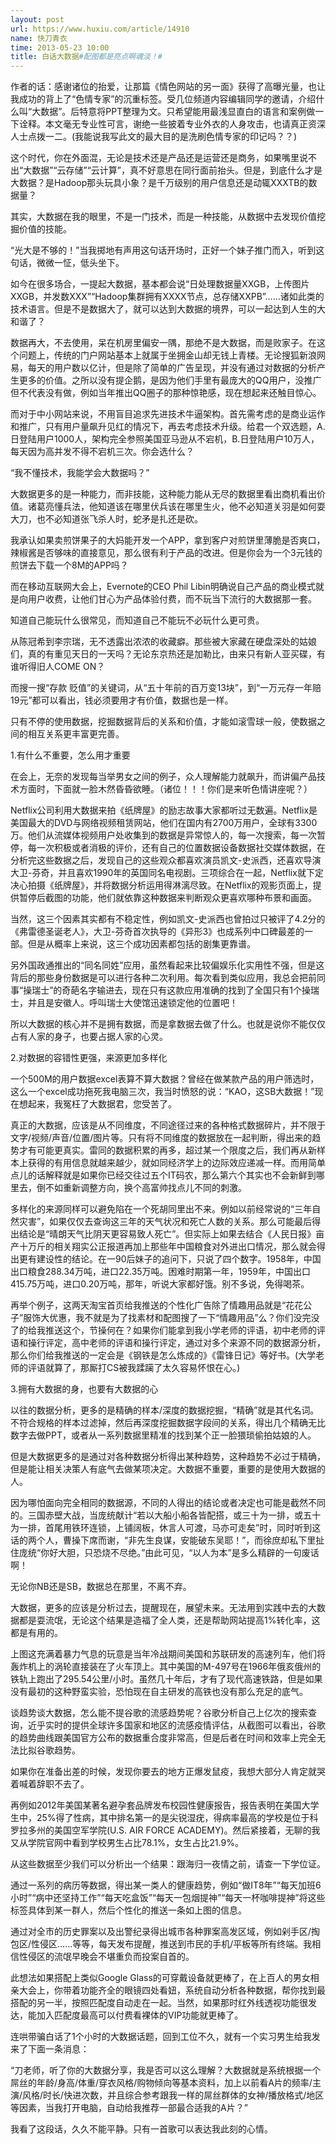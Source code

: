 ```yaml
---
layout: post
url: https://www.huxiu.com/article/14910
name: 快刀青衣
time: 2013-05-23 10:00
title: 白话大数据#配图都是亮点啊魂淡！#
---
```

作者的话：感谢诸位的抬爱，让那篇《情色网站的另一面》获得了高曝光量，也让我成功的背上了“色情专家”的沉重标签。受几位频道内容编辑同学的邀请，介绍什么叫“大数据”。后特意将PPT整理为文。只希望能用最浅显直白的语言和案例做一下诠释。本文毫无专业性可言，谢绝一些披着专业外衣的人身攻击，也请真正资深人士点拨一二。(我能说我写此文的最大目的是洗刷色情专家的印记吗？？)

这个时代，你在外面混，无论是技术还是产品还是运营还是商务，如果嘴里说不出“大数据”“云存储”“云计算”，真不好意思在同行面前抬头。但是，到底什么才是大数据？是Hadoop那头玩具小象？是千万级别的用户信息还是动辄XXXTB的数据量？

其实，大数据在我的眼里，不是一门技术，而是一种技能，从数据中去发现价值挖掘价值的技能。

“光大是不够的！”当我掷地有声用这句话开场时，正好一个妹子推门而入，听到这句话，微微一怔，低头坐下。

如今在很多场合，一提起大数据，基本都会说“日处理数据量XXGB，上传图片XXGB，并发数XXX”“Hadoop集群拥有XXXX节点，总存储XXPB”……诸如此类的技术语言。但是不是数据大了，就可以达到大数据的境界，可以一起达到人生的大和谐了？

数据再大，不去使用，呆在机房里偏安一隅，那绝不是大数据，而是败家子。在这个问题上，传统的门户网站基本上就属于坐拥金山却无钱上青楼。无论搜狐新浪网易，每天的用户数以亿计，但是除了简单的广告呈现，并没有通过对数据的分析产生更多的价值。之所以没有提企鹅，是因为他们手里有最庞大的QQ用户，没推广但不代表没有做，例如当年推出QQ圈子的那种惊艳感，现在想起来还触目惊心。

而对于中小网站来说，不用盲目追求先进技术牛逼架构。首先需考虑的是商业运作和推广，只有用户量飙升见红的情况下，再去考虑技术升级。给君一个双选题，A.日登陆用户1000人，架构完全参照美国亚马逊从不宕机，B.日登陆用户10万人，每天因为高并发不得不宕机三次。你会选什么？

“我不懂技术，我能学会大数据吗？”

大数据更多的是一种能力，而非技能，这种能力能从无尽的数据里看出商机看出价值。诸葛亮懂兵法，他知道该在哪里伏兵该在哪里生火，他不必知道关羽是如何耍大刀，也不必知道张飞杀人时，蛇矛是扎还是砍。

我承认如果卖煎饼果子的大妈能开发一个APP，拿到客户对煎饼里薄脆是否爽口，辣椒酱是否够味的直接意见，那么很有利于产品的改进。但是你会为一个3元钱的煎饼去下载一个8M的APP吗？

而在移动互联网大会上，Evernote的CEO Phil Libin明确说自己产品的商业模式就是向用户收费，让他们甘心为产品体验付费，而不玩当下流行的大数据那一套。

知道自己能玩什么很常见，而知道自己不能玩不必玩什么更可贵。

从陈冠希到李宗瑞，无不透露出浓浓的收藏癖。那些被大家藏在硬盘深处的姑娘们，真的有重见天日的一天吗？无论东京热还是加勒比，由来只有新人亚买碟，有谁听得旧人COME ON？

而搜一搜“存款 贬值”的关键词，从“五十年前的百万变13块”，到“一万元存一年赔19元”都可以看出，钱必须要用才有价值，数据也是一样。

只有不停的使用数据，挖掘数据背后的关系和价值，才能如滚雪球一般，使数据之间的相互关系更丰富更完善。

1.有什么不重要，怎么用才重要

在会上，无奈的发现每当举男女之间的例子，众人理解能力就飙升，而讲偏产品技术方面时，下面就一脸木然昏昏欲睡。（诸位！！！你们是来听色情讲座呢？）

Netflix公司利用大数据来拍《纸牌屋》的励志故事大家都听过无数遍。Netflix是美国最大的DVD与网络视频租赁网站，他们在国内有2700万用户，全球有3300万。他们从流媒体视频用户处收集到的数据是异常惊人的，每一次搜索，每一次暂停，每一次积极或者消极的评价，还有自己的位置数据设备数据社交媒体数据，在分析完这些数据之后，发现自己的这些观众都喜欢演员凯文-史派西，还喜欢导演大卫-芬奇，并且喜欢1990年的英国同名电视剧。三项综合在一起，Netflix就下定决心拍摄《纸牌屋》，并将数据分析运用得淋漓尽致。在Netflix的观影页面上，提供暂停后截图的功能，他们就依靠这种数据来判断观众更喜欢哪种布景和画面。

当然，这三个因素其实都有不稳定性，例如凯文-史派西也曾拍过只被评了4.2分的《弗雷德圣诞老人》，大卫-芬奇首次执导的《异形3》也成系列中口碑最差的一部。但是从概率上来说，这三个成功因素都包括的剧集更靠谱。

另外国政通推出的“同名同姓”应用，虽然看起来比较偏娱乐化实用性不强，但是这背后的那些身份数据是可以进行各种二次利用。每次看到类似应用，我总会把前同事“操瑞士”的奇葩名字输进去，现在只有这款应用准确的找到了全国只有1个操瑞士，并且是安徽人。呼叫瑞士大使馆迅速锁定他的位置吧！

所以大数据的核心并不是拥有数据，而是拿数据去做了什么。也就是说你不能仅仅占有人家的身子，也要占据人家的心灵。

2.对数据的容错性更强，来源更加多样化

一个500M的用户数据excel表算不算大数据？曾经在做某款产品的用户筛选时，这么一个excel成功拖死我电脑三次，我当时愤怒的说：“KAO，这SB大数据！”现在想起来，我冤枉了大数据君，您受苦了。

真正的大数据，应该是从不同维度，不同途径过来的各种格式数据碎片，并不限于文字/视频/声音/位置/图片等。只有将不同维度的数据放在一起判断，得出来的趋势才有可能更真实。雷同的数据积累的再多，超过某一个限度之后，我们再从新样本上获得的有用信息就越来越少，就如同经济学上的边际效应递减一样。而用简单点儿的话解释就是如果你已经交往过五个IT码农，那么第六个其实也不会新鲜到哪里去，倒不如重新调整方向，换个高富帅找点儿不同的刺激。

多样化的来源同样可以避免陷在一个死胡同里出不来。例如以前经常说的“三年自然灾害”，如果仅仅去查询这三年的天气状况和死亡人数的关系。那么可能最后得出结论是“晴朗天气比阴天更容易致人死亡”。但实际上如果去结合《人民日报》亩产十万斤的相关翔实公正报道再加上那些年中国粮食对外进出口情况，那么就会得出更有建设性的结论。在一90后妹子的追问下，只说了四个数字。1958年，中国出口粮食288.34万吨，进口22.35万吨。困难时期第一年，1959年，中国出口415.75万吨，进口0.20万吨，那年，听说大家都好饿。别不多说，免得喝茶。

再举个例子，这两天淘宝首页给我推送的个性化广告除了情趣用品就是“花花公子”服饰大优惠，我不就是为了找素材和配图搜了一下“情趣用品”么？你们没完没了的给我推送这个，节操何在？如果你们能拿到我小学老师的评语，初中老师的评语和操行评定，高中老师的评语和操行评定，通过对多个来源不同的数据源分析，那么你们给我推送的一定会是《钢铁是怎么炼成的》《雷锋日记》等好书。(大学老师的评语就算了，那厮打CS被我蹂躏了太久容易怀恨在心。)

3.拥有大数据的身，也要有大数据的心

以往的数据分析，更多的是精确的样本/深度的数据挖掘，“精确”就是其代名词。不符合规格的样本过滤掉，然后再深度挖掘数据字段间的关系，得出几个精确无比数字去做PPT，或者从一系列数据里精准的找到某个正一脸猥琐偷拍姑娘的人。

但是大数据更多的是通过对各种数据分析得出某种趋势，这种趋势不必过于精确，但是能让相关决策人有底气去做某项决定。大数据不重要，重要的是使用大数据的人。

因为哪怕面向完全相同的数据源，不同的人得出的结论或者决定也可能是截然不同的。三国赤壁大战，当庞统献计“若以大船小船各皆配搭，或三十为一排，或五十为一排，首尾用铁环连锁，上铺阔板，休言人可渡，马亦可走矣”时，同时听到这话的两个人，曹操下席而谢，“非先生良谋，安能破东吴耶！”，而徐庶却私下里扯住庞统“你好大胆，只恐烧不尽绝。”由此可见，“以人为本”是多么精辟的一句废话啊！

无论你NB还是SB，数据总在那里，不离不弃。

大数据，更多的应该是分析过去，提醒现在，展望未来。无法用到实践中去的大数据都是耍流氓，无论这个结果是造福了全人类，还是帮助网站提高1%转化率，这都是有用的。

上图这充满着暴力气息的玩意是当年冷战期间美国和苏联研发的高速列车，他们将轰炸机上的涡轮直接装在了火车顶上。其中美国的M-497号在1966年俄亥俄州的铁轨上跑出了295.54公里/小时。虽然几十年后，才有了现代高速铁路，但是如果没有最初的这种野蛮实验，恐怕现在自主研发的高铁也没有那么充足的底气。

谈趋势谈大数据，怎么能不提谷歌的流感趋势呢？谷歌分析自己上亿次的搜索查询，近乎实时的提供全球许多国家和地区的流感疫情评估，从截图可以看出，谷歌的趋势曲线跟美国官方公布的数据重合度非常高，但是后者在时间和效率上完全无法比拟谷歌趋势。

如果你在准备出差的时候，发现你要去的地方正爆发鼠疫，我想大部分人肯定就哭着喊着辞职不去了。

再例如2012年美国某著名避孕套品牌发布校园性健康报告，报告表明在美国大学生中，25%得了性病，其中排名第一的是尖锐湿疣，得病率最高的学校是位于科罗拉多州的美国空军学院(U.S. AIR FORCE ACADEMY)。然后紧接着，无聊的我又从学院官网中看到学校男生占比78.1%，女生占比21.9%。

从这些数据至少我们可以分析出一个结果：跟海归一夜情之前，请查一下学位证。

通过一系列的病历等数据，得出某一类人的健康趋势，例如“做IT8年”“每天加班6小时”“病中还坚持工作”“每天吃盒饭”“每天一包烟提神”“每天一杯咖啡提神”将这些标签具体到某一群人，然后个性化的推送一条如上图的信息。

通过对全市的历史罪案以及出警纪录得出城市各种罪案高发区域，例如剁手区/掏包区/性侵区……等等，每天发布提醒，推送到市民的手机/平板等所有终端。我相信性侵区的流氓早晚会不堪重负而投案自首的。

此想法如果搭配上类似Google Glass的可穿戴设备就更棒了，在上百人的男女相亲大会上，你带着功能齐全的眼镜四处看妞，系统自动分析各种数据，帮你找到最搭配的另一半，按照匹配度自动走在一起。当然，如果那时红外线透视功能很发达，能加入匹配度最高可以付费看裸体的VIP功能就更棒了。

连哄带骗白话了1个小时的大数据话题，回到工位不久，就有一个实习男生给我发来了下面一条消息：

“刀老师，听了你的大数据分享，我是否可以这么理解？大数据就是系统根据一个屌丝的年龄/身高/体重/穿衣风格/购物倾向等基本资料，加上以前看A片的频率/主演/风格/时长/快进次数，并且综合参考跟我一样的屌丝群体的女神/播放格式/地区等因素，当我打开电脑，自动给我推荐一部最合适我的A片？”

我看了这段话，久久不能平静。只有一首歌可以表达我此刻的心情。

